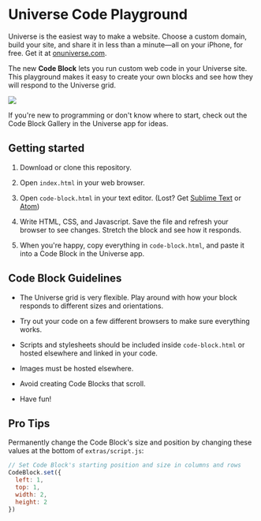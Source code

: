 # Universe Code Playground

Universe is the easiest way to make a website. Choose a custom domain, build your site, and share it in less than a minute—all on your iPhone, for free. Get it at [onuniverse.com](onuniverse.com).

The new **Code Block** lets you run custom web code in your Universe site. This playground makes it easy to create your own blocks and see how they will respond to the Universe grid.

![](https://i.imgur.com/zkZHsDJ.png)

If you're new to programming or don't know where to start, check out the Code Block Gallery in the Universe app for ideas.

## Getting started
1. Download or clone this repository.

2. Open `index.html` in your web browser.

3. Open `code-block.html` in your text editor. (Lost? Get [Sublime Text](https://www.sublimetext.com/) or [Atom](https://atom.io/))

4. Write HTML, CSS, and Javascript. Save the file and refresh your browser to see changes. Stretch the block and see how it responds.

5. When you're happy, copy everything in `code-block.html`, and paste it into a Code Block in the Universe app.

## Code Block Guidelines
* The Universe grid is very flexible. Play around with how your block responds to different sizes and orientations.

* Try out your code on a few different browsers to make sure everything works.

* Scripts and stylesheets should be included inside `code-block.html` or hosted elsewhere and linked in your code.

* Images must be hosted elsewhere.

* Avoid creating Code Blocks that scroll.

* Have fun!

## Pro Tips
Permanently change the Code Block's size and position by changing these values at the bottom of `extras/script.js`:

```javascript
// Set Code Block's starting position and size in columns and rows
CodeBlock.set({
  left: 1,
  top: 1,
  width: 2,
  height: 2
})
```
